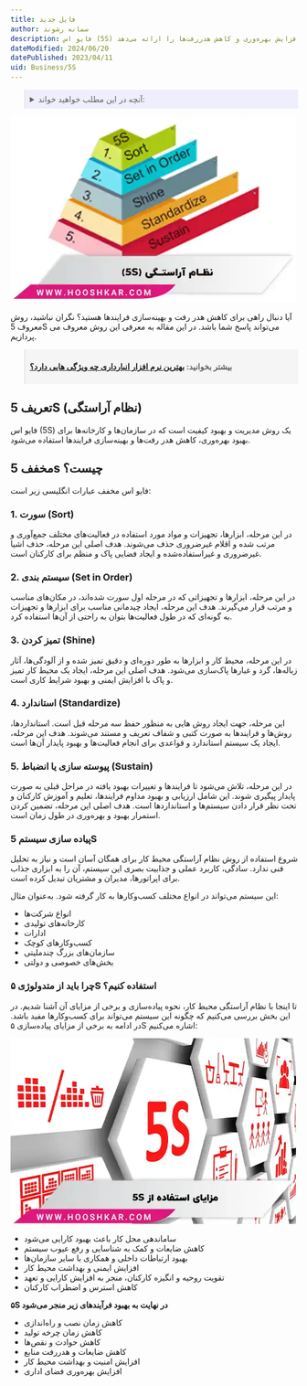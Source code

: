 ```yaml
---
title: فایل جدید
author: سمانه رشوند
description: فایو اس (5S) اصول اساسی مدیریت کیفیت و بهبود فرایندها را بر اساس سازماندهی، تمیزی، استانداردسازی و پیوستگی ارائه می‌دهد. این روش بهبود کیفیت به طور گسترده‌ای در سازمان‌ها و کارخانه‌ها در سراسر جهان استفاده می‌شود و بهبود عملکرد، افزایش بهره‌وری و کاهش هدررفت‌ها را ارائه می‌دهد.
dateModified: 2024/06/20
datePublished: 2023/04/11
uid: Business/5S
---
```


<blockquote style="background-color:#eeeefc; padding:0.5rem">

<details>
  <summary>آنچه در این مطلب خواهید خواند:</summary>
  <ul>
    <li>تعریف فایو اس (5S)</li>
    <li>5s مخفف چیست؟</li>
    <ul>
      <li>سورت (Sort)</li>
      <li>سیستم بندی (Set in Order)</li>
      <li>تمیز کردن (Shine)</li>
      <li>استاندارد (Standardize)</li>
      <li>پیوسته سازی یا انضباط (Sustain)</li>
    </ul>
    <li>پیاده سازی سیستم 5S</li>
    <li>چرا باید از متدولوژی ۵S استفاده کنیم؟</li>
  </ul>
</details>
</blockquote>

![فایو اس (5S) چیست؟](./Images/5S-02.webp)

آیا دنبال راهی برای کاهش هدر رفت و بهینه‌سازی فرایندها هستید؟ نگران نباشید، روش معروف 5S می‌تواند پاسخ شما باشد. در این مقاله به معرفی این روش معروف می پردازیم.

<blockquote style="background-color:#f5f5f5; padding:0.5rem">
<p><strong>بیشتر بخوانید: <a href="https://www.hooshkar.com/Wiki/Financial/TheBestInventorySoftware" target="_blank">بهترین نرم افزار انبارداری چه ویژگی هایی دارد؟
</a></p></strong></blockquote>

## تعریف 5S (نظام آراستگی)
فایو اس (5S) یک روش مدیریت و بهبود کیفیت است که در سازمان‌ها و کارخانه‌ها برای بهبود بهره‌وری، کاهش هدر رفت‌ها و بهینه‌سازی فرایندها استفاده می‌شود. 

## مخفف 5s چیست؟


فایو اس مخفف عبارات انگلیسی زیر است:

### 1. سورت (Sort)
در این مرحله، ابزارها، تجهیزات و مواد مورد استفاده در فعالیت‌های مختلف جمع‌آوری و مرتب شده و اقلام غیرضروری حذف می‌شوند. هدف اصلی این مرحله، حذف اشیا غیرضروری و غیراستفاده‌شده و ایجاد فضایی پاک و منظم برای کارکنان است.

### 2. سیستم بندی (Set in Order)
در این مرحله، ابزارها و تجهیزاتی که در مرحله اول سورت شده‌اند، در مکان‌های مناسب و مرتب قرار می‌گیرند. هدف این مرحله، ایجاد چیدمانی مناسب برای ابزارها و تجهیزات به گونه‌ای که در طول فعالیت‌ها بتوان به راحتی از آن‌ها استفاده کرد.

### 3. تمیز کردن (Shine)
 در این مرحله، محیط کار و ابزارها به طور دوره‌ای و دقیق تمیز شده و از آلودگی‌ها، آثار زباله‌ها، گرد و غبارها پاک‌سازی می‌شود. هدف اصلی این مرحله، ایجاد یک محیط کار تمیز و پاک با افزایش ایمنی و بهبود شرایط کاری است.

### 4. استاندارد (Standardize)
این مرحله، جهت ایجاد روش هایی به منظور حفظ سه مرحله قبل است. استانداردها، روش‌ها و فرایندها به صورت کتبی و شفاف تعریف و مستند می‌شوند. هدف این مرحله، ایجاد یک سیستم استاندارد و قواعدی برای انجام فعالیت‌ها و بهبود پایدار آن‌ها است.

### 5. پیوسته سازی یا انضباط (Sustain)
در این مرحله، تلاش می‌شود تا فرایند‌ها و تغییرات بهبود یافته در مراحل قبلی به صورت پایدار پیگیری شوند. این شامل ارزیابی و بهبود مداوم فرایند‌ها، تعلیم و آموزش کارکنان و تحت نظر قرار دادن سیستم‌ها و استانداردها است. هدف اصلی این مرحله، تضمین کردن استمرار بهبود و بهره‌وری در طول زمان است.

### پیاده سازی سیستم 5S

شروع استفاده از روش نظام آراستگی محیط کار برای همگان آسان است و نیاز به تحلیل فنی ندارد. سادگی، کاربرد عملی و جذابیت بصری این سیستم، آن را به ابزاری جذاب برای اپراتورها، مدیران و مشتریان تبدیل کرده است.

این سیستم می‌تواند در انواع مختلف کسب‌وکارها به کار گرفته شود. به‌عنوان مثال:

-	انواع شرکت‌ها  
-	کارخانه‌های تولیدی  
-	ادارات  
-	کسب‌وکارهای کوچک  
-	سازمان‌های بزرگ چندملیتی  
-	بخش‌های خصوصی و دولتی

### چرا باید از متدولوژی ۵S استفاده کنیم؟

تا اینجا با نظام آراستگی محیط کار، نحوه پیاده‌سازی و برخی از مزایای آن آشنا شدیم. در این بخش بررسی می‌کنیم که چگونه این سیستم می‌تواند برای کسب‌وکارها مفید باشد. در ادامه به برخی از مزایای پیاده‌سازی ۵S اشاره می‌کنیم:

![مزایای استفاده از 5S](./Images/AdvantagesOfUsing5s.webp)

-	ساماندهی محل کار باعث بهبود کارایی می‌شود  
-	کاهش ضایعات و کمک به شناسایی و رفع عیوب سیستم  
-	بهبود ارتباطات داخلی و همکاری با سایر سازمان‌ها  
-	افزایش ایمنی و بهداشت محیط کار  
-	تقویت روحیه و انگیزه کارکنان، منجر به افزایش کارایی و تعهد 
-	کاهش استرس و اضطراب کارکنان

**۵S در نهایت به بهبود فرآیندهای زیر منجر می‌شود**

-	کاهش زمان نصب و راه‌اندازی
-	کاهش زمان چرخه تولید
-	کاهش حوادث و نقص‌ها
-	کاهش ضایعات و هدررفت منابع
-	افزایش امنیت و بهداشت محیط کار
-	افزایش بهره‌وری فضای اداری
